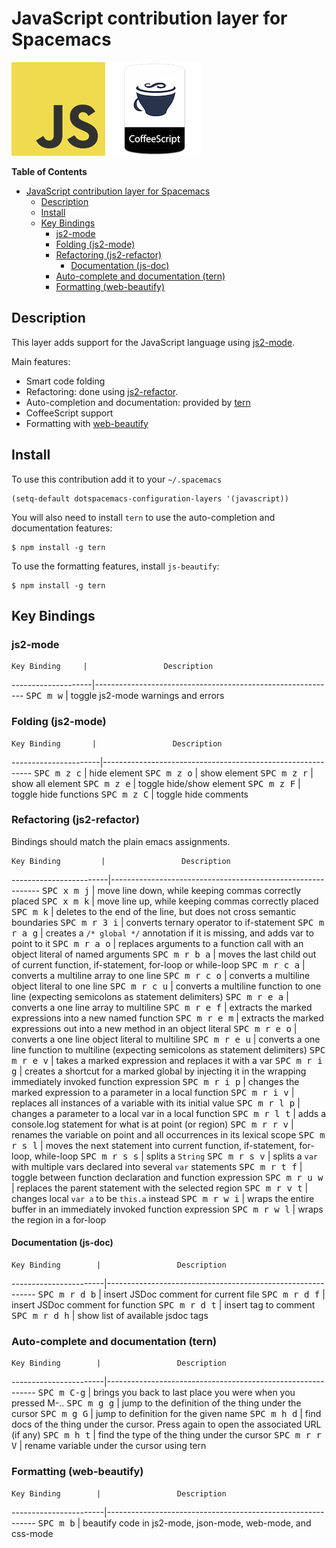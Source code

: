 # JavaScript contribution layer for Spacemacs

![js](img/javascript.png) ![coffee](img/coffee.png)

<!-- markdown-toc start - Don't edit this section. Run M-x markdown-toc/generate-toc again -->
**Table of Contents**

- [JavaScript contribution layer for Spacemacs](#javascript-contribution-layer-for-spacemacs)
    - [Description](#description)
    - [Install](#install)
    - [Key Bindings](#key-bindings)
        - [js2-mode](#js2-mode)
        - [Folding (js2-mode)](#folding-js2-mode)
        - [Refactoring (js2-refactor)](#refactoring-js2-refactor)
            - [Documentation (js-doc)](#documentation-js-doc)
        - [Auto-complete and documentation (tern)](#auto-complete-and-documentation-tern)
        - [Formatting (web-beautify)](#formatting-web-beautify)

<!-- markdown-toc end -->

## Description

This layer adds support for the JavaScript language using [js2-mode][].

Main features:
- Smart code folding
- Refactoring: done using [js2-refactor][].
- Auto-completion and documentation: provided by [tern][]
- CoffeeScript support
- Formatting with [web-beautify][]

## Install

To use this contribution add it to your `~/.spacemacs`

```elisp
(setq-default dotspacemacs-configuration-layers '(javascript))
```

You will also need to install `tern` to use the auto-completion and
documentation features:

```shell
$ npm install -g tern
```
To use the formatting features, install `js-beautify`:

```shell
$ npm install -g tern
```

## Key Bindings

### js2-mode

    Key Binding     |                 Description
--------------------|------------------------------------------------------------
<kbd>SPC m w</kbd>  | toggle js2-mode warnings and errors

### Folding (js2-mode)

    Key Binding       |                 Description
----------------------|------------------------------------------------------------
<kbd>SPC m z c</kbd>  | hide element
<kbd>SPC m z o</kbd>  | show element
<kbd>SPC m z r</kbd>  | show all element
<kbd>SPC m z e</kbd>  | toggle hide/show element
<kbd>SPC m z F</kbd>  | toggle hide functions
<kbd>SPC m z C</kbd>  | toggle hide comments

### Refactoring (js2-refactor)

Bindings should match the plain emacs assignments.

    Key Binding         |                 Description
------------------------|------------------------------------------------------------
<kbd>SPC x m j</kbd>    | move line down, while keeping commas correctly placed
<kbd>SPC x m k</kbd>    | move line up, while keeping commas correctly placed
<kbd>SPC m k</kbd>      | deletes to the end of the line, but does not cross semantic boundaries
<kbd>SPC m r 3 i</kbd>  | converts ternary operator to if-statement
<kbd>SPC m r a g</kbd>  | creates a `/* global */` annotation if it is missing, and adds var to point to it
<kbd>SPC m r a o</kbd>  | replaces arguments to a function call with an object literal of named arguments
<kbd>SPC m r b a</kbd>  | moves the last child out of current function, if-statement, for-loop or while-loop
<kbd>SPC m r c a</kbd>  | converts a multiline array to one line
<kbd>SPC m r c o</kbd>  | converts a multiline object literal to one line
<kbd>SPC m r c u</kbd>  | converts a multiline function to one line (expecting semicolons as statement delimiters)
<kbd>SPC m r e a</kbd>  | converts a one line array to multiline
<kbd>SPC m r e f</kbd>  | extracts the marked expressions into a new named function
<kbd>SPC m r e m</kbd>  | extracts the marked expressions out into a new method in an object literal
<kbd>SPC m r e o</kbd>  | converts a one line object literal to multiline
<kbd>SPC m r e u</kbd>  | converts a one line function to multiline (expecting semicolons as statement delimiters)
<kbd>SPC m r e v</kbd>  | takes a marked expression and replaces it with a var
<kbd>SPC m r i g</kbd>  | creates a shortcut for a marked global by injecting it in the wrapping immediately invoked function expression
<kbd>SPC m r i p</kbd>  | changes the marked expression to a parameter in a local function
<kbd>SPC m r i v</kbd>  | replaces all instances of a variable with its initial value
<kbd>SPC m r l p</kbd>  | changes a parameter to a local var in a local function
<kbd>SPC m r l t</kbd>  | adds a console.log statement for what is at point (or region)
<kbd>SPC m r r v</kbd>  | renames the variable on point and all occurrences in its lexical scope
<kbd>SPC m r s l</kbd>  | moves the next statement into current function, if-statement, for-loop, while-loop
<kbd>SPC m r s s</kbd>  | splits a `String`
<kbd>SPC m r s v</kbd>  | splits a `var` with multiple vars declared into several `var` statements
<kbd>SPC m r t f</kbd>  | toggle between function declaration and function expression
<kbd>SPC m r u w</kbd>  | replaces the parent statement with the selected region
<kbd>SPC m r v t</kbd>  | changes local `var a` to be `this.a` instead
<kbd>SPC m r w i</kbd>  | wraps the entire buffer in an immediately invoked function expression
<kbd>SPC m r w l</kbd>  | wraps the region in a for-loop

#### Documentation (js-doc)

    Key Binding        |                 Description
-----------------------|------------------------------------------------------------
<kbd>SPC m r d b</kbd> | insert JSDoc comment for current file
<kbd>SPC m r d f</kbd> | insert JSDoc comment for function
<kbd>SPC m r d t</kbd> | insert tag to comment
<kbd>SPC m r d h</kbd> | show list of available jsdoc tags

### Auto-complete and documentation (tern)

    Key Binding        |                 Description
-----------------------|------------------------------------------------------------
<kbd>SPC m C-g</kbd>   | brings you back to last place you were when you pressed M-..
<kbd>SPC m g g</kbd>   | jump to the definition of the thing under the cursor
<kbd>SPC m g G</kbd>   | jump to definition for the given name
<kbd>SPC m h d</kbd>   | find docs of the thing under the cursor. Press again to open the associated URL (if any)
<kbd>SPC m h t</kbd>   | find the type of the thing under the cursor
<kbd>SPC m r r V</kbd> | rename variable under the cursor using tern

### Formatting (web-beautify)

    Key Binding        |                 Description
-----------------------|------------------------------------------------------------
<kbd>SPC m b</kbd>     | beautify code in js2-mode, json-mode, web-mode, and css-mode

[js2-mode]: https://github.com/mooz/js2-mode
[js2-refactor]: https://github.com/magnars/js2-refactor.el
[tern]: http://ternjs.net/
[js-doc]: https://github.com/mooz/js-doc/
[web-beautify]: https://github.com/yasuyk/web-beautify
